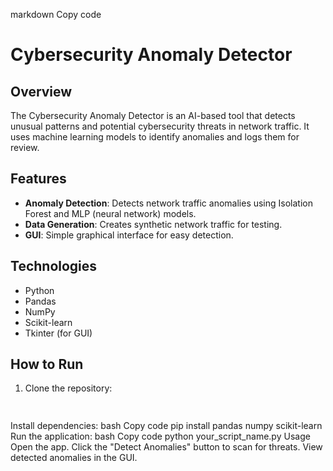 markdown
Copy code
# Cybersecurity Anomaly Detector

## Overview
The Cybersecurity Anomaly Detector is an AI-based tool that detects unusual patterns and potential cybersecurity threats in network traffic. It uses machine learning models to identify anomalies and logs them for review.

## Features
- **Anomaly Detection**: Detects network traffic anomalies using Isolation Forest and MLP (neural network) models.
- **Data Generation**: Creates synthetic network traffic for testing.
- **GUI**: Simple graphical interface for easy detection.

## Technologies
- Python
- Pandas
- NumPy
- Scikit-learn
- Tkinter (for GUI)

## How to Run
1. Clone the repository:
   ```bash
  
Install dependencies:
bash
Copy code
pip install pandas numpy scikit-learn
Run the application:
bash
Copy code
python your_script_name.py
Usage
Open the app.
Click the "Detect Anomalies" button to scan for threats.
View detected anomalies in the GUI.
